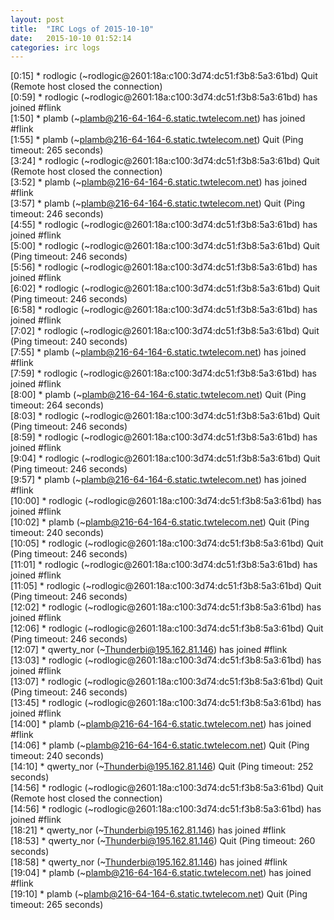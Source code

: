 ```yaml
---
layout: post
title:  "IRC Logs of 2015-10-10"
date:   2015-10-10 01:52:14
categories: irc logs
---
```

<span class="irc-date">[0:15]</span> <span class="irc-navy">* rodlogic (~rodlogic@2601:18a:c100:3d74:dc51:f3b8:5a3:61bd) Quit (Remote host closed the connection)</span><br />
<span class="irc-date">[0:59]</span> <span class="irc-green">* rodlogic (~rodlogic@2601:18a:c100:3d74:dc51:f3b8:5a3:61bd) has joined #flink</span><br />
<span class="irc-date">[1:50]</span> <span class="irc-green">* plamb (~plamb@216-64-164-6.static.twtelecom.net) has joined #flink</span><br />
<span class="irc-date">[1:55]</span> <span class="irc-navy">* plamb (~plamb@216-64-164-6.static.twtelecom.net) Quit (Ping timeout: 265 seconds)</span><br />
<span class="irc-date">[3:24]</span> <span class="irc-navy">* rodlogic (~rodlogic@2601:18a:c100:3d74:dc51:f3b8:5a3:61bd) Quit (Remote host closed the connection)</span><br />
<span class="irc-date">[3:52]</span> <span class="irc-green">* plamb (~plamb@216-64-164-6.static.twtelecom.net) has joined #flink</span><br />
<span class="irc-date">[3:57]</span> <span class="irc-navy">* plamb (~plamb@216-64-164-6.static.twtelecom.net) Quit (Ping timeout: 246 seconds)</span><br />
<span class="irc-date">[4:55]</span> <span class="irc-green">* rodlogic (~rodlogic@2601:18a:c100:3d74:dc51:f3b8:5a3:61bd) has joined #flink</span><br />
<span class="irc-date">[5:00]</span> <span class="irc-navy">* rodlogic (~rodlogic@2601:18a:c100:3d74:dc51:f3b8:5a3:61bd) Quit (Ping timeout: 246 seconds)</span><br />
<span class="irc-date">[5:56]</span> <span class="irc-green">* rodlogic (~rodlogic@2601:18a:c100:3d74:dc51:f3b8:5a3:61bd) has joined #flink</span><br />
<span class="irc-date">[6:02]</span> <span class="irc-navy">* rodlogic (~rodlogic@2601:18a:c100:3d74:dc51:f3b8:5a3:61bd) Quit (Ping timeout: 246 seconds)</span><br />
<span class="irc-date">[6:58]</span> <span class="irc-green">* rodlogic (~rodlogic@2601:18a:c100:3d74:dc51:f3b8:5a3:61bd) has joined #flink</span><br />
<span class="irc-date">[7:02]</span> <span class="irc-navy">* rodlogic (~rodlogic@2601:18a:c100:3d74:dc51:f3b8:5a3:61bd) Quit (Ping timeout: 240 seconds)</span><br />
<span class="irc-date">[7:55]</span> <span class="irc-green">* plamb (~plamb@216-64-164-6.static.twtelecom.net) has joined #flink</span><br />
<span class="irc-date">[7:59]</span> <span class="irc-green">* rodlogic (~rodlogic@2601:18a:c100:3d74:dc51:f3b8:5a3:61bd) has joined #flink</span><br />
<span class="irc-date">[8:00]</span> <span class="irc-navy">* plamb (~plamb@216-64-164-6.static.twtelecom.net) Quit (Ping timeout: 264 seconds)</span><br />
<span class="irc-date">[8:03]</span> <span class="irc-navy">* rodlogic (~rodlogic@2601:18a:c100:3d74:dc51:f3b8:5a3:61bd) Quit (Ping timeout: 246 seconds)</span><br />
<span class="irc-date">[8:59]</span> <span class="irc-green">* rodlogic (~rodlogic@2601:18a:c100:3d74:dc51:f3b8:5a3:61bd) has joined #flink</span><br />
<span class="irc-date">[9:04]</span> <span class="irc-navy">* rodlogic (~rodlogic@2601:18a:c100:3d74:dc51:f3b8:5a3:61bd) Quit (Ping timeout: 246 seconds)</span><br />
<span class="irc-date">[9:57]</span> <span class="irc-green">* plamb (~plamb@216-64-164-6.static.twtelecom.net) has joined #flink</span><br />
<span class="irc-date">[10:00]</span> <span class="irc-green">* rodlogic (~rodlogic@2601:18a:c100:3d74:dc51:f3b8:5a3:61bd) has joined #flink</span><br />
<span class="irc-date">[10:02]</span> <span class="irc-navy">* plamb (~plamb@216-64-164-6.static.twtelecom.net) Quit (Ping timeout: 240 seconds)</span><br />
<span class="irc-date">[10:05]</span> <span class="irc-navy">* rodlogic (~rodlogic@2601:18a:c100:3d74:dc51:f3b8:5a3:61bd) Quit (Ping timeout: 246 seconds)</span><br />
<span class="irc-date">[11:01]</span> <span class="irc-green">* rodlogic (~rodlogic@2601:18a:c100:3d74:dc51:f3b8:5a3:61bd) has joined #flink</span><br />
<span class="irc-date">[11:05]</span> <span class="irc-navy">* rodlogic (~rodlogic@2601:18a:c100:3d74:dc51:f3b8:5a3:61bd) Quit (Ping timeout: 246 seconds)</span><br />
<span class="irc-date">[12:02]</span> <span class="irc-green">* rodlogic (~rodlogic@2601:18a:c100:3d74:dc51:f3b8:5a3:61bd) has joined #flink</span><br />
<span class="irc-date">[12:06]</span> <span class="irc-navy">* rodlogic (~rodlogic@2601:18a:c100:3d74:dc51:f3b8:5a3:61bd) Quit (Ping timeout: 246 seconds)</span><br />
<span class="irc-date">[12:07]</span> <span class="irc-green">* qwerty_nor (~Thunderbi@195.162.81.146) has joined #flink</span><br />
<span class="irc-date">[13:03]</span> <span class="irc-green">* rodlogic (~rodlogic@2601:18a:c100:3d74:dc51:f3b8:5a3:61bd) has joined #flink</span><br />
<span class="irc-date">[13:07]</span> <span class="irc-navy">* rodlogic (~rodlogic@2601:18a:c100:3d74:dc51:f3b8:5a3:61bd) Quit (Ping timeout: 246 seconds)</span><br />
<span class="irc-date">[13:45]</span> <span class="irc-green">* rodlogic (~rodlogic@2601:18a:c100:3d74:dc51:f3b8:5a3:61bd) has joined #flink</span><br />
<span class="irc-date">[14:00]</span> <span class="irc-green">* plamb (~plamb@216-64-164-6.static.twtelecom.net) has joined #flink</span><br />
<span class="irc-date">[14:06]</span> <span class="irc-navy">* plamb (~plamb@216-64-164-6.static.twtelecom.net) Quit (Ping timeout: 240 seconds)</span><br />
<span class="irc-date">[14:10]</span> <span class="irc-navy">* qwerty_nor (~Thunderbi@195.162.81.146) Quit (Ping timeout: 252 seconds)</span><br />
<span class="irc-date">[14:56]</span> <span class="irc-navy">* rodlogic (~rodlogic@2601:18a:c100:3d74:dc51:f3b8:5a3:61bd) Quit (Remote host closed the connection)</span><br />
<span class="irc-date">[14:56]</span> <span class="irc-green">* rodlogic (~rodlogic@2601:18a:c100:3d74:dc51:f3b8:5a3:61bd) has joined #flink</span><br />
<span class="irc-date">[18:21]</span> <span class="irc-green">* qwerty_nor (~Thunderbi@195.162.81.146) has joined #flink</span><br />
<span class="irc-date">[18:53]</span> <span class="irc-navy">* qwerty_nor (~Thunderbi@195.162.81.146) Quit (Ping timeout: 260 seconds)</span><br />
<span class="irc-date">[18:58]</span> <span class="irc-green">* qwerty_nor (~Thunderbi@195.162.81.146) has joined #flink</span><br />
<span class="irc-date">[19:04]</span> <span class="irc-green">* plamb (~plamb@216-64-164-6.static.twtelecom.net) has joined #flink</span><br />
<span class="irc-date">[19:10]</span> <span class="irc-navy">* plamb (~plamb@216-64-164-6.static.twtelecom.net) Quit (Ping timeout: 265 seconds)</span><br />
